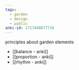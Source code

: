 ```yaml
---
tags:
  - garden
  - design
  - public
anki-id: 1717448677716
---
```

principles about garden elements
- [[balance - anki]]
- [[proportion - anki]]
- [[rhythm - anki]]